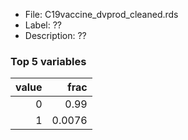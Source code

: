 

* File: C19vaccine_dvprod_cleaned.rds
* Label: ??
* Description: ??

### Top 5 variables
|   value |   frac |
|--------:|-------:|
|       0 | 0.99   |
|       1 | 0.0076 |
        